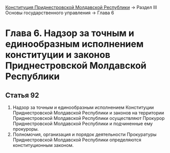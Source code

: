 [Конституция Приднестровской Молдавской Республики](README.md) → Раздел III Основы государственного управления → Глава 6

# Глава 6. Надзор за точным и единообразным исполнением конституции и законов Приднестровской Молдавской Республики

## <a name="article-92"></a> Статья 92

1. Надзор за точным и единообразным исполнением Конституции Приднестровской Молдавской Республики и законов на территории Приднестровской Молдавской Республики осуществляют Прокурор Приднестровской Молдавской Республики и подчиненные ему прокуроры.
2. Полномочия, организация и порядок деятельности Прокуратуры Приднестровской Молдавской Республики определяются конституционным законом.